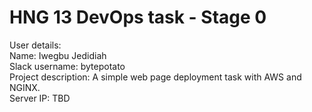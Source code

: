 # HNG 13 DevOps task - Stage 0

User details:  
Name: Iwegbu Jedidiah  
Slack username: bytepotato  
Project description: A simple web page deployment task with AWS and NGINX.  
Server IP: TBD
